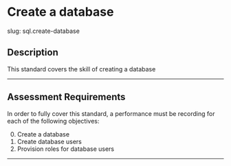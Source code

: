 # Create a database

slug: sql.create-database

## Description
This standard covers the skill of creating a database

---
## Assessment Requirements
In order to fully cover this standard, a performance must be recording for each of the following objectives:

0. Create a database
1. Create database users
2. Provision roles for database users

---
